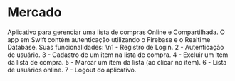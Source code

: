 # Mercado
Aplicativo para gerenciar uma lista de compras Online e Compartilhada. 
O app em Swift contém autenticação utilizando o Firebase e o Realtime Database. 
Suas funcionalidades: 
\n1 - Registro de Login. 
2 - Autenticação de usuário.
3 - Cadastro de um item na lista de compra. 
4 - Excluir um item da lista de compra. 
5 - Marcar um item da lista (ao clicar no item). 
6 - Lista de usuários online. 
7 - Logout do aplicativo. 
